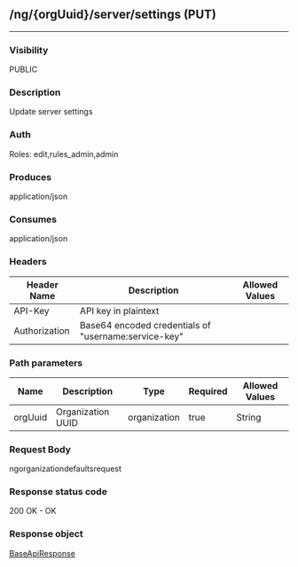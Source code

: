 ## /ng/{orgUuid}/server/settings (PUT)
---
### Visibility
PUBLIC
### Description
Update server settings
### Auth
Roles: edit,rules_admin,admin
### Produces
application/json
### Consumes
application/json
### Headers
| Header Name | Description | Allowed Values |
| ----------- | ----------- | ----------- |
| API-Key | API key in plaintext |  |
| Authorization | Base64 encoded credentials of &quot;username:service-key&quot; |  |
### Path parameters
| Name | Description | Type | Required | Allowed Values |
| ----------- | ----------- | ----------- | ----------- | ----------- |
| orgUuid | Organization UUID | organization | true | String |
### Request Body
ngorganizationdefaultsrequest
### Response status code
200 OK - OK
### Response object
[BaseApiResponse](<../../objects/BaseApiResponse.md>)
